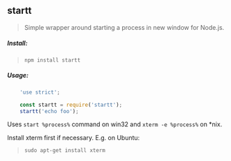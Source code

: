 ## startt
> Simple wrapper around starting a process in new window for Node.js.

##### Install:

> `npm install startt`

##### Usage:

```js
    'use strict';

    const startt = require('startt');
    startt('echo foo');
```

Uses `start %process%` command on win32 and `xterm -e %process%` on *nix.

Install xterm first if necessary. E.g. on Ubuntu:
 > `sudo apt-get install xterm`
